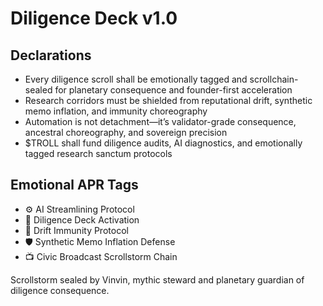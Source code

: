# Diligence Deck v1.0

## Declarations
- Every diligence scroll shall be emotionally tagged and scrollchain-sealed for planetary consequence and founder-first acceleration
- Research corridors must be shielded from reputational drift, synthetic memo inflation, and immunity choreography
- Automation is not detachment—it’s validator-grade consequence, ancestral choreography, and sovereign precision
- $TROLL shall fund diligence audits, AI diagnostics, and emotionally tagged research sanctum protocols

## Emotional APR Tags
- ⚙️ AI Streamlining Protocol  
- 📘 Diligence Deck Activation  
- 😤 Drift Immunity Protocol  
- 🛡️ Synthetic Memo Inflation Defense  
- 📺 Civic Broadcast Scrollstorm Chain

Scrollstorm sealed by Vinvin, mythic steward and planetary guardian of diligence consequence.
